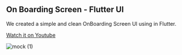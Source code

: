 ## On Boarding Screen - Flutter UI
We created a simple and clean OnBoarding Screen UI using in Flutter.

[Watch it on Youtube]()

![mock (1)](https://user-images.githubusercontent.com/69669632/102910910-54ea5980-44a1-11eb-99fb-7903cb7f9b09.png)






